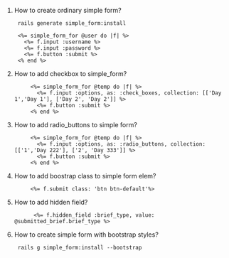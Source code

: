1. How to create ordinary simple form?
        
        rails generate simple_form:install
      
        <%= simple_form_for @user do |f| %>
          <%= f.input :username %>
          <%= f.input :password %>
          <%= f.button :submit %>
        <% end %>
2. How to add checkbox to simple_form?
      
      
            <%= simple_form_for @temp do |f| %>
              <%= f.input :options, as: :check_boxes, collection: [['Day 1','Day 1'], ['Day 2', 'Day 2']] %>
              <%= f.button :submit %>
            <% end %>
3. How to add radio_buttons to simple form?
            
            <%= simple_form_for @temp do |f| %>
              <%= f.input :options, as: :radio_buttons, collection: [['1','Day 222'], ['2', 'Day 333']] %>
              <%= f.button :submit %>
            <% end %>
4. How to add boostrap class to simple form elem?
            
            <%= f.submit class: 'btn btn-default'%>
5. How to add hidden field?
                
             <%= f.hidden_field :brief_type, value: @submitted_brief.brief_type %>

6. How to create simple form with bootstrap styles?
        
        rails g simple_form:install --bootstrap
